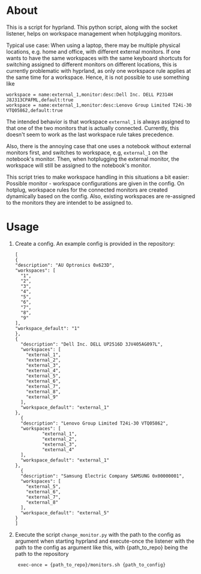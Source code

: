 # About
This is a script for hyprland.
This python script, along with the socket listener, helps on workspace management when hotplugging 
monitors.

Typical use case: When using a laptop, there may be multiple physical locations, e.g. home and office,
with different external monitors.
If one wants to have the same workspaces with the same keyboard shortcuts for switching assigned
to different monitors on different locations, this is currently problematic with hyprland,
as only one workspace rule applies at the same time for a workspace.
Hence, it is not possible to use something like
```
workspace = name:external_1,monitor:desc:Dell Inc. DELL P2314H J8J313CPAFML,default:true
workspace = name:external_1,monitor:desc:Lenovo Group Limited T24i-30 VTQ05862,default:true
```
The intended behavior is that workspace `external_1` is always assigned to that one of the two monitors
that is actually connected.
Currently, this doesn't seem to work as the last workspace rule takes precedence.

Also, there is the annoying case that one uses a notebook without external monitors first,
and switches to workspace, e.g, `external_1` on the notebook's monitor.
Then, when hotplugging the external monitor, the workspace will still be assigned to the notebook's monitor.

This script tries to make workspace handling in this situations a bit easier:
Possible monitor - workspace configurations are given in the config.
On hotplug, workspace rules for the connected monitors are created dynamically based on the config.
Also, existing workspaces are re-assigned to the monitors they are intendet to be assigned to.

# Usage
1. Create a config. An example config is provided in the repository:
    ```
   [
    {
    "description": "AU Optronics 0x623D",
    "workspaces": [
      "1",
      "2",
      "3",
      "4",
      "5",
      "6",
      "7",
      "8",
      "9"
    ],
    "workspace_default": "1"
    },
    {
      "description": "Dell Inc. DELL UP2516D 3JV405AG097L",
      "workspaces": [
        "external_1",
        "external_2",
        "external_3",
        "external_4",
        "external_5",
        "external_6",
        "external_7",
        "external_8",
        "external_9"
      ],
      "workspace_default": "external_1"
    },
      {
      "description": "Lenovo Group Limited T24i-30 VTQ05862",
      "workspaces": [
              "external_1",
              "external_2",
              "external_3",
              "external_4"
      ],
      "workspace_default": "external_1"
    },
      {
      "description": "Samsung Electric Company SAMSUNG 0x00000001",
      "workspaces": [
        "external_5",
        "external_6",
        "external_7",
        "external_8"
      ],
      "workspace_default": "external_5"
    }
    ]
    ```
2. Execute the script `change_monitor.py` with the path to the config as argument when starting hyprland
   and execute-once the listener with the path to the config as argument like this, with {path_to_repo}
   being the path to the repository
   ``` 
    exec-once = {path_to_repo}/monitors.sh {path_to_config}
   ```